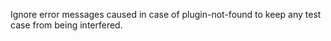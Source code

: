 Ignore error messages caused in case of plugin-not-found to keep any test case from being interfered.
